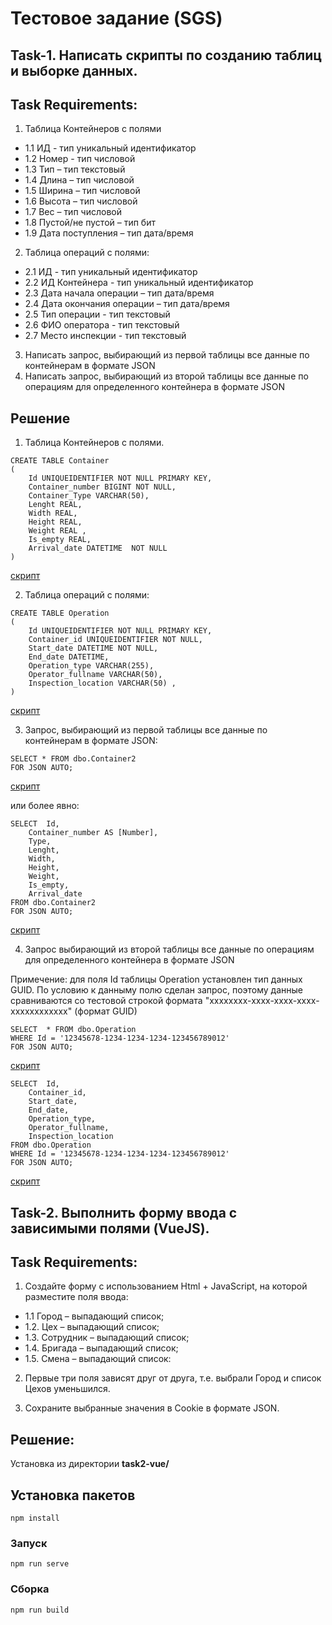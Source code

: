 #  Тестовое задание (SGS)

## Task-1. Написать скрипты  по созданию таблиц и выборке данных.

## Task Requirements:

1. Таблица Контейнеров с полями 

+ 1.1 ИД - тип уникальный идентификатор
+ 1.2 Номер - тип числовой
+ 1.3 Тип – тип текстовый
+ 1.4 Длина – тип числовой               
+ 1.5 Ширина – тип числовой
+ 1.6 Высота – тип числовой
+ 1.7 Вес – тип числовой
+ 1.8 Пустой/не пустой – тип бит
+ 1.9 Дата поступления – тип дата/время

2. Таблица операций с полями:
+ 2.1 ИД - тип уникальный идентификатор
+ 2.2 ИД Контейнера - тип уникальный идентификатор
+ 2.3 Дата начала операции – тип дата/время
+ 2.4 Дата окончания операции – тип дата/время
+ 2.5 Тип операции - тип текстовый
+ 2.6 ФИО оператора - тип текстовый
+ 2.7 Место инспекции - тип текстовый

3. Написать запрос, выбирающий из первой таблицы все данные по контейнерам в формате JSON
4. Написать запрос, выбирающий из второй таблицы все данные по операциям для определенного контейнера в формате JSON

## Решение

1. Таблица Контейнеров с полями.
```
CREATE TABLE Container
(
	Id UNIQUEIDENTIFIER NOT NULL PRIMARY KEY,
	Container_number BIGINT NOT NULL,
	Container_Type VARCHAR(50),
	Lenght REAL,
	Width REAL,
	Height REAL,
	Weight REAL ,
	Is_empty REAL,
	Arrival_date DATETIME  NOT NULL
)
```
[скрипт](task1-sql/1-1.sql)

2. Таблица операций с полями:
```
CREATE TABLE Operation
(
	Id UNIQUEIDENTIFIER NOT NULL PRIMARY KEY,
	Container_id UNIQUEIDENTIFIER NOT NULL,
	Start_date DATETIME NOT NULL,
	End_date DATETIME,
	Operation_type VARCHAR(255),
	Operator_fullname VARCHAR(50),
	Inspection_location VARCHAR(50) ,
)
```
[скрипт](task1-sql/1-2.sql)

3. Запрос, выбирающий из первой таблицы все данные по контейнерам в формате JSON:
```
SELECT * FROM dbo.Container2
FOR JSON AUTO;
```
[скрипт](task1-sql/1-3-1.sql)

или более явно: 

```
SELECT  Id,
	Container_number AS [Number],
	Type,
	Lenght,
	Width,
	Height,
	Weight,
	Is_empty,
	Arrival_date
FROM dbo.Container2
FOR JSON AUTO;
```
[скрипт](task1-sql/1-3-2.sql)

4. Запрос выбирающий из второй таблицы все данные по операциям для определенного контейнера в формате JSON

Примечение: для поля Id таблицы Operation установлен тип данных GUID. По условию к данныму полю сделан запрос, поэтому данные сравниваются со тестовой строкой формата "xxxxxxxx-xxxx-xxxx-xxxx-xxxxxxxxxxxx" (формат GUID)

```
SELECT  * FROM dbo.Operation
WHERE Id = '12345678-1234-1234-1234-123456789012'
FOR JSON AUTO;
```
[скрипт](task1-sql/1-4-1.sql)

```
SELECT  Id,
	Container_id,
	Start_date,
	End_date,
	Operation_type,
	Operator_fullname,
	Inspection_location
FROM dbo.Operation
WHERE Id = '12345678-1234-1234-1234-123456789012'
FOR JSON AUTO;
```
[скрипт](task1-sql/1-4-2.sql)


## Task-2. Выполнить форму ввода с зависимыми полями (VueJS).

## Task Requirements:

1. Создайте форму с использованием Html + JavaScript, на которой разместите поля ввода:
+ 1.1 Город – выпадающий список;
+ 1.2.  Цех – выпадающий список;
+ 1.3. Сотрудник – выпадающий список;
+ 1.4. Бригада – выпадающий список;
+ 1.5. Смена – выпадающий список:

2. Первые три поля зависят друг от друга, т.е. выбрали Город и список Цехов уменьшился.

3. Сохраните выбранные значения в Cookie в формате JSON.

## Решение:

Установка из директории **task2-vue/**

## Установка пакетов

```
npm install
```
### Запуск
```
npm run serve
```
### Сборка
```
npm run build
